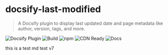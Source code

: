 # docsify-last-modified

> A Docsify plugin to display last updated date and page metadata like author, version, tags, and more.

![Docsify Plugin](https://img.shields.io/badge/Plugin%20for-Docsify-42b983?logo=docsify&logoColor=white&style=for-the-badge)
![Build](https://img.shields.io/github/actions/workflow/status/yourname/docsify-plugin/build.yml?style=for-the-badge&logo=github)
![npm](https://img.shields.io/npm/dt/docsify-plugin-name?style=for-the-badge&logo=npm)
![CDN Ready](https://img.shields.io/badge/CDN-jsDelivr-red?style=for-the-badge&logo=jsDelivr)
![Docs](https://img.shields.io/badge/docs-online-blue?style=for-the-badge&logo=readthedocs)

this is a test md test v7